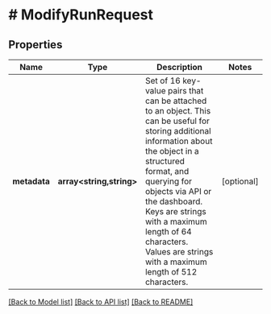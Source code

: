 # # ModifyRunRequest

## Properties

Name | Type | Description | Notes
------------ | ------------- | ------------- | -------------
**metadata** | **array<string,string>** | Set of 16 key-value pairs that can be attached to an object. This can be useful for storing additional information about the object in a structured format, and querying for objects via API or the dashboard.   Keys are strings with a maximum length of 64 characters. Values are strings with a maximum length of 512 characters. | [optional]

[[Back to Model list]](../../README.md#models) [[Back to API list]](../../README.md#endpoints) [[Back to README]](../../README.md)
